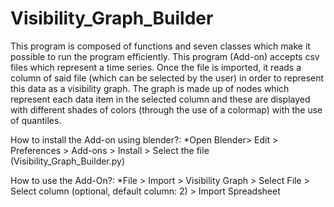 # Visibility_Graph_Builder
This program is composed of functions and seven classes which make it possible to run the program efficiently. This program (Add-on) accepts csv files which represent a
time series. Once the file is imported, it reads a column of said file (which can be selected by the user) in order to represent this data as a visibility graph. The graph is made up of nodes which represent each data item in the selected column and these are displayed with different shades of colors (through the use of a colormap) with the use of quantiles.

How to install the Add-on using blender?:
	*Open Blender> Edit > Preferences  > Add-ons > Install > Select the file (Visibility_Graph_Builder.py)

How to use the Add-On?:
	*File > Import > Visibility Graph > Select File > Select column (optional, default column: 2) > Import Spreadsheet
